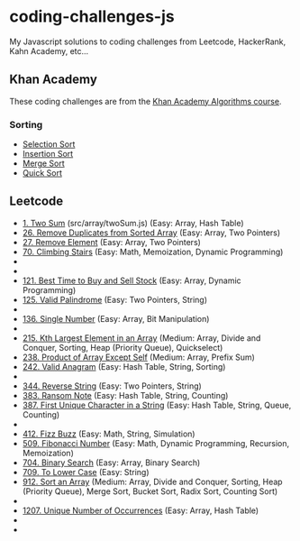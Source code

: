# coding-challenges-js
My Javascript solutions to coding challenges from Leetcode, HackerRank, Kahn Academy, etc...

## Khan Academy
These coding challenges are from the [Khan Academy Algorithms course](https://www.khanacademy.org/computing/computer-science/algorithms).
### Sorting
* [Selection Sort](src/sort/selectionSort.js)
* [Insertion Sort](src/sort/insertionSort.js)
* [Merge Sort](src/sort/mergeSort.js)
* [Quick Sort](src/sort/quicksort.js)

## Leetcode
* [1. Two Sum](src/array/twoSum.js) (src/array/twoSum.js) (Easy: Array, Hash Table)
* [26. Remove Duplicates from Sorted Array](src/array/removeDuplicates.js) (Easy: Array, Two Pointers)
* [27. Remove Element](src/array/removeElement.js) (Easy: Array, Two Pointers)
* [70. Climbing Stairs](src/math/climbStairs.js) (Easy: Math, Memoization, Dynamic Programming)
* []()
* []()
* [121. Best Time to Buy and Sell Stock](src/array/maxProfit.js) (Easy: Array, Dynamic Programming)
* [125. Valid Palindrome](src/string/isPalindrome.js) (Easy: Two Pointers, String)
* []()
* [136. Single Number](src/array/singleNumber.js) (Easy: Array, Bit Manipulation)
* []()
* [215. Kth Largest Element in an Array]() (Medium: Array, Divide and Conquer, Sorting, Heap (Priority Queue), Quickselect)
* [238. Product of Array Except Self]() (Medium: Array, Prefix Sum)
* [242. Valid Anagram](src/string/isAnagram.js) (Easy: Hash Table, String, Sorting)
* []()
* [344. Reverse String]() (Easy: Two Pointers, String)
* [383. Ransom Note](src/string/canConstruct.js) (Easy: Hash Table, String, Counting)
* [387. First Unique Character in a String](src/string/firstUniqChar.js) (Easy: Hash Table, String, Queue, Counting)
* []()
* [412. Fizz Buzz](src/math/fizzbuzz.js) (Easy: Math, String, Simulation)
* [509. Fibonacci Number](src/math/fib.js) (Easy: Math, Dynamic Programming, Recursion, Memoization)
* [704. Binary Search](src/search/binarySearch.js) (Easy: Array, Binary Search)
* [709. To Lower Case](src/string/toLowerCase.js) (Easy: String)
* [912. Sort an Array]() (Medium: Array, Divide and Conquer, Sorting, Heap (Priority Queue), Merge Sort, Bucket Sort, Radix Sort, Counting Sort)
* []()
* [1207. Unique Number of Occurrences]() (Easy: Array, Hash Table)
* []()
* []()
